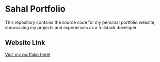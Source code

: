 # Sahal Portfolio

This repository contains the source code for my personal portfolio website, showcasing my projects and experiences as a fullstack developer 

## Website Link
[Visit my portfolio here!](https://sahal-portfolio-bq3inpb0j-muhammad-sahal-nurdins-projects.vercel.app/)

